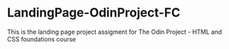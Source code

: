 # LandingPage-OdinProject-FC
This is the landing page project assigment for The Odin Project - HTML and CSS foundations course
